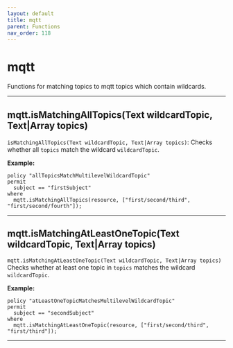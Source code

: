 ```yaml
---
layout: default
title: mqtt
parent: Functions
nav_order: 118
---
```

# mqtt

Functions for matching topics to mqtt topics which contain wildcards.



---

## mqtt.isMatchingAllTopics(Text wildcardTopic, Text|Array topics)

```isMatchingAllTopics(Text wildcardTopic, Text|Array topics)```:
            Checks whether all ```topics``` match the wildcard ```wildcardTopic```.

**Example:**
```
policy "allTopicsMatchMultilevelWildcardTopic"
permit
  subject == "firstSubject"
where
  mqtt.isMatchingAllTopics(resource, ["first/second/third", "first/second/fourth"]);
```


---

## mqtt.isMatchingAtLeastOneTopic(Text wildcardTopic, Text|Array topics)

```mqtt.isMatchingAtLeastOneTopic(Text wildcardTopic, Text|Array topics)```
Checks whether at least one topic in ```topics``` matches the wildcard ```wildcardTopic```.

**Example:**
```
policy "atLeastOneTopicMatchesMultilevelWildcardTopic"
permit
  subject == "secondSubject"
where
  mqtt.isMatchingAtLeastOneTopic(resource, ["first/second/third", "first/third"]);
```


---


